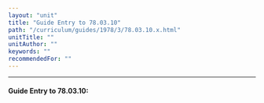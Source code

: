 ```yaml
---
layout: "unit"
title: "Guide Entry to 78.03.10"
path: "/curriculum/guides/1978/3/78.03.10.x.html"
unitTitle: ""
unitAuthor: ""
keywords: ""
recommendedFor: ""
---
```

<body>
<hr/>
<h4>
Guide Entry to 78.03.10:
</h4>
</body>